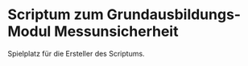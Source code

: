 Scriptum zum Grundausbildungs-Modul Messunsicherheit
====================================================

Spielplatz für die Ersteller des Scriptums.
